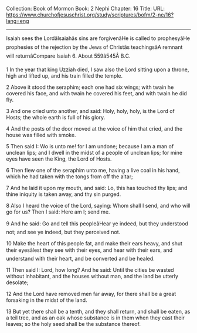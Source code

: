 Collection: Book of Mormon
Book: 2 Nephi
Chapter: 16
Title: 
URL: https://www.churchofjesuschrist.org/study/scriptures/bofm/2-ne/16?lang=eng

---

Isaiah sees the LordâIsaiahâs sins are forgivenâHe is called to prophesyâHe prophesies of the rejection by the Jews of Christâs teachingsâA remnant will returnâCompare Isaiah 6. About 559â545Â B.C.

1 In the year that king Uzziah died, I saw also the Lord sitting upon a throne, high and lifted up, and his train filled the temple.

2 Above it stood the seraphim; each one had six wings; with twain he covered his face, and with twain he covered his feet, and with twain he did fly.

3 And one cried unto another, and said: Holy, holy, holy, is the Lord of Hosts; the whole earth is full of his glory.

4 And the posts of the door moved at the voice of him that cried, and the house was filled with smoke.

5 Then said I: Wo is unto me! for I am undone; because I am a man of unclean lips; and I dwell in the midst of a people of unclean lips; for mine eyes have seen the King, the Lord of Hosts.

6 Then flew one of the seraphim unto me, having a live coal in his hand, which he had taken with the tongs from off the altar;

7 And he laid it upon my mouth, and said: Lo, this has touched thy lips; and thine iniquity is taken away, and thy sin purged.

8 Also I heard the voice of the Lord, saying: Whom shall I send, and who will go for us? Then I said: Here am I; send me.

9 And he said: Go and tell this peopleâHear ye indeed, but they understood not; and see ye indeed, but they perceived not.

10 Make the heart of this people fat, and make their ears heavy, and shut their eyesâlest they see with their eyes, and hear with their ears, and understand with their heart, and be converted and be healed.

11 Then said I: Lord, how long? And he said: Until the cities be wasted without inhabitant, and the houses without man, and the land be utterly desolate;

12 And the Lord have removed men far away, for there shall be a great forsaking in the midst of the land.

13 But yet there shall be a tenth, and they shall return, and shall be eaten, as a teil tree, and as an oak whose substance is in them when they cast their leaves; so the holy seed shall be the substance thereof.
